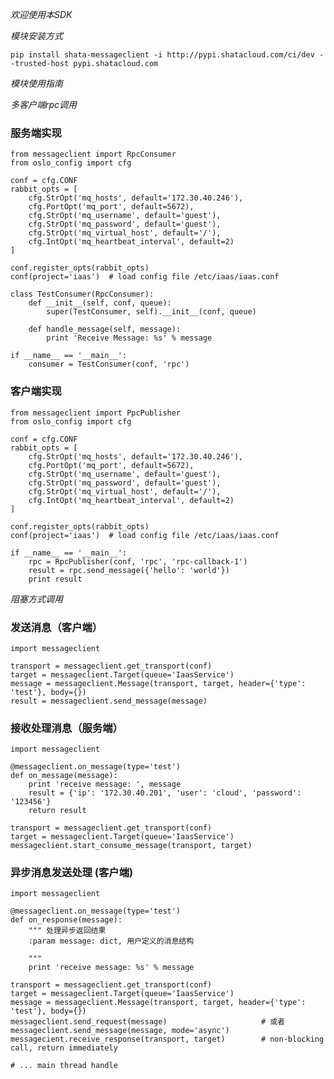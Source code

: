 *欢迎使用本SDK*

*模块安装方式*

    pip install shata-messageclient -i http://pypi.shatacloud.com/ci/dev --trusted-host pypi.shatacloud.com
    
*模块使用指南*


*多客户端rpc调用*

### 服务端实现
    from messageclient import RpcConsumer
    from oslo_config import cfg

    conf = cfg.CONF
    rabbit_opts = [
        cfg.StrOpt('mq_hosts', default='172.30.40.246'),
        cfg.PortOpt('mq_port', default=5672),
        cfg.StrOpt('mq_username', default='guest'),
        cfg.StrOpt('mq_password', default='guest'),
        cfg.StrOpt('mq_virtual_host', default='/'),
        cfg.IntOpt('mq_heartbeat_interval', default=2)
    ]

    conf.register_opts(rabbit_opts)
    conf(project='iaas')  # load config file /etc/iaas/iaas.conf

    class TestConsumer(RpcConsumer):
        def __init__(self, conf, queue):
            super(TestConsumer, self).__init__(conf, queue)
        
        def handle_message(self, message):
            print 'Receive Message: %s' % message

    if __name__ == '__main__':
        consumer = TestConsumer(conf, 'rpc')

### 客户端实现
    from messageclient import PpcPublisher
    from oslo_config import cfg

    conf = cfg.CONF
    rabbit_opts = [
        cfg.StrOpt('mq_hosts', default='172.30.40.246'),
        cfg.PortOpt('mq_port', default=5672),
        cfg.StrOpt('mq_username', default='guest'),
        cfg.StrOpt('mq_password', default='guest'),
        cfg.StrOpt('mq_virtual_host', default='/'),
        cfg.IntOpt('mq_heartbeat_interval', default=2)
    ]

    conf.register_opts(rabbit_opts)
    conf(project='iaas')  # load config file /etc/iaas/iaas.conf
        
    if __name__ == '__main__':
        rpc = RpcPublisher(conf, 'rpc', 'rpc-callback-1')
        result = rpc.send_message({'hello': 'world'})
        print result
            
            
            
            

*阻塞方式调用*

### 发送消息（客户端）

    import messageclient
    
    transport = messageclient.get_transport(conf)
    target = messageclient.Target(queue='IaasService')
    message = messageclient.Message(transport, target, header={'type': 'test'}, body={})
    result = messageclient.send_message(message)
    

### 接收处理消息（服务端）
    
    import messageclient
    
    @messageclient.on_message(type='test')
    def on_message(message):
        print 'receive message: ', message
        result = {'ip': '172.30.40.201', 'user': 'cloud', 'password': '123456'}
        return result
    
    transport = messageclient.get_transport(conf)
    target = messageclient.Target(queue='IaasService')
    messageclient.start_consume_message(transport, target)


### 异步消息发送处理 (客户端)

    import messageclient

    @messageclient.on_message(type='test')
    def on_response(message):
        """ 处理异步返回结果
        :param message: dict, 用户定义的消息结构
        
        """
        print 'receive message: %s' % message

    transport = messageclient.get_transport(conf)
    target = messageclient.Target(queue='IaasService')
    message = messageclient.Message(transport, target, header={'type': 'test'}, body={})
    messageclient.send_request(message)                     # 或者 messageclient.send_message(message, mode='async')
    messagecient.receive_response(transport, target)        # non-blocking call, return immediately

    # ... main thread handle



